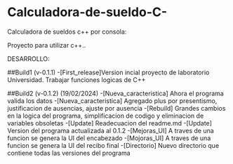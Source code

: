 # Calculadora-de-sueldo-C-

Calculadora de sueldos c++ por consola:

Proyecto para utilizar c++..

DESARROLLO:

##Build1 (v-0.1.1)
-[First_release]Version incial proyecto de laboratorio Universidad. Trabajar funciones logicas de C++

##Build2 (v-0.1.2) (19/02/2024)
-[Nueva_caracteristica] Ahora el programa valida los datos
-[Nueva_caracteristica] Agregado plus por presentismo, justificacion de ausencias, ajuste por ausencia
-[Rebuild] Grandes cambios en la logica del programa, simplificacion de codigo y eliminacion de variables obsoletas
-[Update] Readecuacion del readme.md
-[Update] Version del programa actualizada al 0.1.2
-[Mejoras_UI] A traves de una funcion se genera la UI del encabezado
-[Mojoras_UI] A traves de una funcion se genera la UI del recibo final
-[Directorio] Nuevo directorio que contiene todas las versiones del programa



